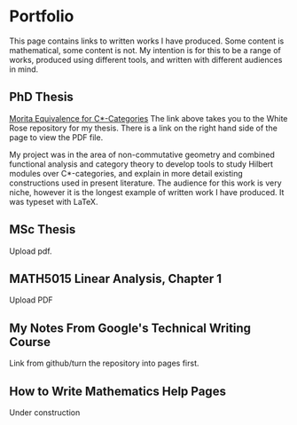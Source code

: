 # Portfolio
This page contains links to written works I have produced. Some content is mathematical, some content is not. My intention is for this to be a range of works, produced using different tools, and written with different audiences in mind.

## PhD Thesis
[Morita Equivalence for C*-Categories](https://etheses.whiterose.ac.uk/32345/) 
The link above takes you to the White Rose repository for my thesis. There is a link on the right hand side of the page to view the PDF file. 

My project was in the  area of non-commutative geometry and combined functional analysis and category theory to develop tools to study Hilbert modules over C*-categories, and explain in more detail existing constructions used in present literature. The audience for this work is very niche, however it is the longest example of written work I have produced. It was typeset with LaTeX.

## MSc Thesis
Upload pdf.

## MATH5015 Linear Analysis, Chapter 1
Upload PDF

## My Notes From Google's Technical Writing Course
Link from github/turn the repository into pages first.

## How to Write Mathematics Help Pages
Under construction

